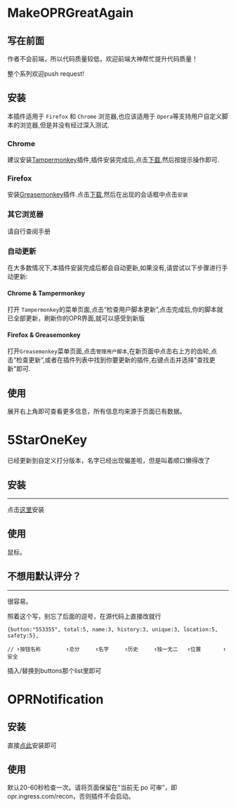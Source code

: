 # MakeOPRGreatAgain

## 写在前面

作者不会前端，所以代码质量较低，欢迎前端大神帮忙提升代码质量！

整个系列欢迎push request!

## 安装

本插件适用于 ``Firefox`` 和 ``Chrome`` 浏览器,也应该适用于 ``Opera``等支持用户自定义脚本的浏览器,但是并没有经过深入测试.

### Chrome

建议安装[Tampermonkey](https://chrome.google.com/webstore/detail/tampermonkey/dhdgffkkebhmkfjojejmpbldmpobfkfo)插件,插件安装完成后,点击[下载](https://github.com/jqqqqqqqqqq/MakeOPRGreatAgain/raw/master/MakeOPRGreateAgain.user.js),然后按提示操作即可.

### Firefox
安装[Greasemonkey](https://addons.mozilla.org/en-US/firefox/addon/greasemonkey/)插件.点击[下载](https://github.com/jqqqqqqqqqq/MakeOPRGreatAgain/raw/master/MakeOPRGreateAgain.user.js),然后在出现的会话框中点击``安装``

### 其它浏览器

请自行查阅手册

### 自动更新

在大多数情况下,本插件安装完成后都会自动更新,如果没有,请尝试以下步骤进行手动更新:
#### Chrome & Tampermonkey

打开 ``Tampermonkey``的菜单页面,点击“检查用户脚本更新”,点击完成后,你的脚本就已全部更新，刷新你的OPR界面,就可以感受到新版

#### Firefox & Greasemonkey

打开``Greasemonkey``菜单页面,点击``管理用户脚本``,在新页面中点击右上方的齿轮,点击“检查更新”,或者在插件列表中找到你要更新的插件,右键点击并选择"查找更新"即可.

## 使用

展开右上角即可查看更多信息，所有信息均来源于页面已有数据。

# 5StarOneKey
已经更新到自定义打分版本，名字已经出现偏差啦，但是叫着顺口懒得改了

## 安装

-------------

点击[这里](https://github.com/jqqqqqqqqqq/MakeOPRGreatAgain/raw/master/OPRNotification.user.js)安装

## 使用

鼠标。

## 不想用默认评分？

-------------

很容易。

照着这个写，别忘了后面的逗号，在源代码上直接改就行

```
{button:"553355", total:5, name:3, history:3, unique:3, location:5, safety:5},

// ↑按钮名称        ↑总分     ↑名字     ↑历史     ↑独一无二   ↑位置       ↑安全
```
插入/替换到buttons那个list里即可


# OPRNotification

## 安装

直接[点此](https://github.com/jqqqqqqqqqq/MakeOPRGreatAgain/raw/master/OPRNotification.user.js)安装即可

## 使用

默认20-60秒检查一次。请将页面保留在“当前无 po 可审”，即 opr.ingress.com/recon，否则插件不会启动。

